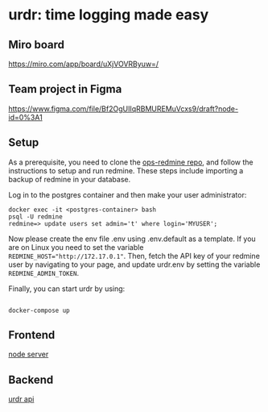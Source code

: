 # urdr: time logging made easy

## Miro board

https://miro.com/app/board/uXjVOVRByuw=/

## Team project in Figma

https://www.figma.com/file/Bf2OgUIIqRBMUREMuVcxs9/draft?node-id=0%3A1

## Setup

As a prerequisite, you need to clone the [ops-redmine repo](https://github.com/NBISweden/ops-redmine), and follow the instructions to setup and run redmine. These steps include importing a backup of redmine in your database.

Log in to the postgres container and then make your user administrator:

```command
docker exec -it <postgres-container> bash
psql -U redmine
redmine=> update users set admin='t' where login='MYUSER';
```

Now please create the env file .env using .env.default as a template. If you are on Linux you need to set the variable `REDMINE_HOST="http://172.17.0.1"`. Then, fetch the API key of your redmine user by navigating to your page, and update urdr.env by setting the variable `REDMINE_ADMIN_TOKEN`.

Finally, you can start urdr by using:

```command

docker-compose up
```

## Frontend

[node server](http://localhost:4242)

## Backend

[urdr api](http://localhost:8080/issues)
